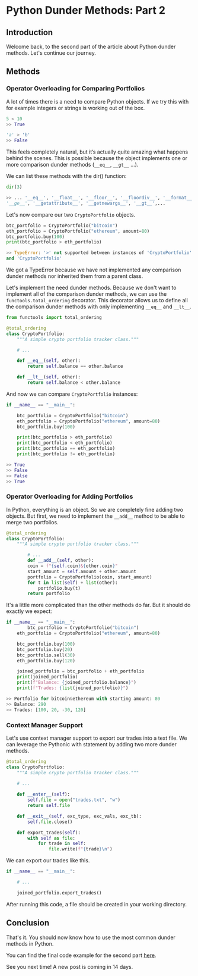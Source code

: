 # Python Dunder Methods: Part 2

## Introduction

Welcome back, to the second part of the article about Python dunder methods. Let's continue our journey.

## Methods

### Operator Overloading for Comparing Portfolios

A lot of times there is a need to compare Python objects. If we try this with for example integers or strings is working out of the box.

```python
5 < 10
>> True

'a' > 'b'
>> False
```

This feels completely natural, but it’s actually quite amazing what happens behind the scenes. This is possible because the object implements one or more comparison dunder methods (`__eq__`, `__gt__` ...).

We can list these methods with the dir() function:

```python
dir(3)

>> ... '__eq__', '__float__', '__floor__', '__floordiv__', '__format__', 
'__ge__', '__getattribute__', '__getnewargs__', '__gt__',...
```

Let's now compare our two `CryptoPortfolio` objects.

```python
btc_portfolio = CryptoPortfolio("bitcoin")
eth_portfolio = CryptoPortfolio("ethereum", amount=80)
btc_portfolio.buy(100)
print(btc_portfolio > eth_portfolio)

>> TypeError: '>' not supported between instances of 'CryptoPortfolio' 
and 'CryptoPortfolio'
```

We got a TypeError because we have not implemented any comparison dunder methods nor inherited them from a parent class.

Let's implement the need dunder methods. Because we don't want to implement all of the comparison dunder methods, we can use the `functools.total_ordering` decorator. This decorator allows us to define all the comparison dunder methods with only implementing `__eq__` and `__lt__`.

```python
from functools import total_ordering

@total_ordering
class CryptoPortfolio:
    """A simple crypto portfolio tracker class."""

	# ...

    def __eq__(self, other):
        return self.balance == other.balance

    def __lt__(self, other):
        return self.balance < other.balance
```

And now we can compare `CryptoPortfolio` instances:

```python
if __name__ == "__main__":

    btc_portfolio = CryptoPortfolio("bitcoin")
    eth_portfolio = CryptoPortfolio("ethereum", amount=80)
    btc_portfolio.buy(100)

    print(btc_portfolio > eth_portfolio)
    print(btc_portfolio < eth_portfolio)
    print(btc_portfolio == eth_portfolio)
    print(btc_portfolio != eth_portfolio)

>> True
>> False
>> False
>> True
```

### Operator Overloading for Adding Portfolios

In Python, everything is an object. So we are completely fine adding two objects. But first, we need to implement the `__add__` method to be able to merge two portfolios.

```python
@total_ordering
class CryptoPortfolio:
    """A simple crypto portfolio tracker class."""

		# ...
		def __add__(self, other):
        coin = f"{self.coin}&{other.coin}"
        start_amount = self.amount + other.amount
        portfolio = CryptoPortfolio(coin, start_amount)
        for t in list(self) + list(other):
            portfolio.buy(t)
        return portfolio
```
It's a little more complicated than the other methods do far. But it should do exactly we expect:

```python
if __name__ == "__main__":
		btc_portfolio = CryptoPortfolio("bitcoin")
    eth_portfolio = CryptoPortfolio("ethereum", amount=80)

    btc_portfolio.buy(100)
    btc_portfolio.buy(20)
    btc_portfolio.sell(30)
    eth_portfolio.buy(120)

    joined_portfolio = btc_portfolio + eth_portfolio
    print(joined_portfolio)
    print(f"Balance: {joined_portfolio.balance}")
    print(f"Trades: {list(joined_portfolio)}")

>> Portfolio for bitcoin&ethereum with starting amount: 80
>> Balance: 290
>> Trades: [100, 20, -30, 120]
```

### Context Manager Support

Let's use context manager support to export our trades into a text file. We can leverage the Pythonic with statement by adding two more dunder methods.

```python
@total_ordering
class CryptoPortfolio:
    """A simple crypto portfolio tracker class."""
		
    # ...

    def __enter__(self):
        self.file = open("trades.txt", "w")
        return self.file

    def __exit__(self, exc_type, exc_vals, exc_tb):
        self.file.close()

    def export_trades(self):
        with self as file:
            for trade in self:
                file.write(f"{trade}\n")
```

We can export our trades like this.

```python
if __name__ == "__main__":

    # ...

    joined_portfolio.export_trades()
```

After running this code, a file should be created in your working directory.

## Conclusion

That's it. You should now know how to use the most common dunder methods in Python.

You can find the final code example for the second part [here](https://github.com/whiletrue-community/website-articles/blob/main/articles/02_python_dunder_methods_part_2/02_python_dunder_methods_part_2.py).

See you next time! A new post is coming in 14 days.